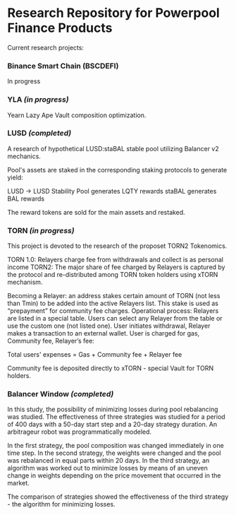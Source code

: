 # Research Repository for Powerpool Finance Products

Current research projects:

### Binance Smart Chain (BSCDEFI)

In progress

### YLA *(in progress)*

Yearn Lazy Ape Vault composition optimization.


### LUSD *(completed)*

A research of hypothetical LUSD:staBAL stable pool utilizing Balancer v2 mechanics.

Pool's assets are staked in the corresponding staking protocols to generate yield:

LUSD -> LUSD Stability Pool generates LQTY rewards
staBAL generates BAL rewards

The reward tokens are sold for the main assets and restaked.


### TORN *(in progress)*

This project is devoted to the research of the proposet TORN2 Tokenomics.

TORN 1.0: Relayers charge fee from withdrawals and collect is as personal income
TORN2: The major share of fee charged by Relayers is captured by the protocol and re-distributed among TORN token holders using xTORN mechanism.

Becoming a Relayer: an address stakes certain amount of TORN (not less than Tmin) to be added into the active Relayers list. This stake is used as “prepayment” for community fee charges.
Operational process: Relayers are listed in a special table. Users can select any Relayer from the table or use the custom one (not listed one). User initiates withdrawal, Relayer makes a transaction to an external wallet. User is charged for gas, Community fee, Relayer’s fee:

Total users' expenses = Gas + Community fee + Relayer fee

Community fee is deposited directly to xTORN - special Vault for TORN holders.


### Balancer Window *(completed)*

In this study, the possibility of minimizing losses during pool rebalancing was studied. 
The effectiveness of three strategies was studied for a period of 400 days with a 50-day start step and a 20-day strategy duration. 
An arbitrageur robot was programmatically modeled. 

In the first strategy, the pool composition was changed immediately in one time step. 
In the second strategy, the weights were changed and the pool was rebalanced in equal parts within 20 days. 
In the third strategy, an algorithm was worked out to minimize losses by means of an uneven change in weights depending on the price movement that occurred in the market. 

The comparison of strategies showed the effectiveness of the third strategy - the algorithm for minimizing losses.




